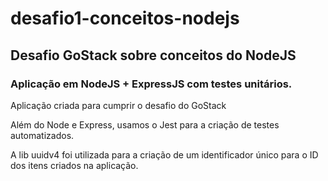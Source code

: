 # desafio1-conceitos-nodejs
## Desafio GoStack sobre conceitos do NodeJS

### Aplicação em NodeJS + ExpressJS com testes unitários.


Aplicação criada para cumprir o desafio do GoStack

Além do Node e Express, usamos o Jest para a criação de testes automatizados.

A lib uuidv4 foi utilizada para a criação de um identificador único para o ID dos itens criados na aplicação.
